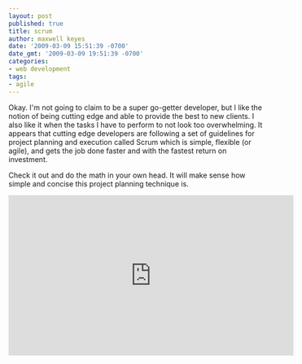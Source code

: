 ```yaml
---
layout: post
published: true
title: scrum
author: maxwell keyes
date: '2009-03-09 15:51:39 -0700'
date_gmt: '2009-03-09 19:51:39 -0700'
categories:
- web development
tags:
- agile
---
```


Okay. I'm not going to claim to be a super go-getter developer, but I like the
notion of being cutting edge and able to provide the best to new clients. I also
like it when the tasks I have to perform to not look too overwhelming. It
appears that cutting edge developers are following a set of guidelines for
project planning and execution called Scrum which is simple, flexible (or
agile), and gets the job done faster and with the fastest return on investment.

Check it out and do the math in your own head. It will make sense how simple and
concise this project planning technique is.

<iframe width="560" height="315" src="https://www.youtube.com/embed/vmGMpME_phg" frameborder="0" allowfullscreen></iframe>
